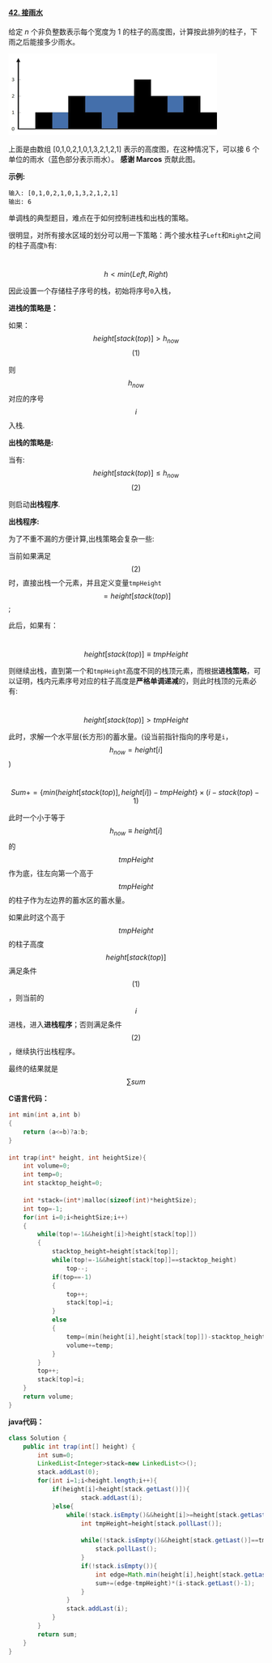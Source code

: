 #### [42. 接雨水](https://leetcode-cn.com/problems/trapping-rain-water/)

给定 *n* 个非负整数表示每个宽度为 1 的柱子的高度图，计算按此排列的柱子，下雨之后能接多少雨水。

![img](assets/rainwatertrap.png)

上面是由数组 [0,1,0,2,1,0,1,3,2,1,2,1] 表示的高度图，在这种情况下，可以接 6 个单位的雨水（蓝色部分表示雨水）。 **感谢 Marcos** 贡献此图。

**示例:**

```
输入: [0,1,0,2,1,0,1,3,2,1,2,1]
输出: 6
```

单调栈的典型题目，难点在于如何控制进栈和出栈的策略。

很明显，对所有接水区域的划分可以用一下策略：两个接水柱子`Left`和`Right`之间的柱子高度`h`有:				

​																	$$h< min(Left,Right)$$

因此设置一个存储柱子序号的栈，初始将序号`0`入栈，

**进栈的策略是：**

如果：													 $$height[stack(top)]>h_{now}$$                        	 $$(1)$$

则$$h_{now}$$对应的序号$$i$$入栈.

**出栈的策略是:**

当有:													   $$height[stack(top)]\leq h_{now}$$						      $$(2)$$

则启动**出栈程序**.

**出栈程序:**

为了不重不漏的方便计算,出栈策略会复杂一些:

当前如果满足$$(2)$$时，直接出栈一个元素，并且定义变量`tmpHeight` $$=height[stack(top)]$$;

此后，如果有：

​												      	$$height[stack(top)]\equiv tmpHeight$$

则继续出栈，直到第一个和`tmpHeight`高度不同的栈顶元素，而根据**进栈策略**，可以证明，栈内元素序号对应的柱子高度是**严格单调递减**的，则此时栈顶的元素必有:

​                                                     	$$height[stack(top)]>tmpHeight$$

此时，求解一个水平层(长方形)的蓄水量。(设当前指针指向的序号是`i`，$$h_{now}=height[i]$$)

​                	$$Sum+=\{min(height[stack(top)],height[i])-tmpHeight\}\times (i-stack(top)-1)$$

此时一个小于等于$$h_{now}\equiv height[i]$$的$$tmpHeight$$作为底，往左向第一个高于$$tmpHeight$$的柱子作为左边界的蓄水区的蓄水量。

如果此时这个高于$$tmpHeight$$的柱子高度$$height[stack(top)]$$满足条件$$(1)$$，则当前的$$i$$进栈，进入**进栈程序**；否则满足条件$$(2)$$，继续执行出栈程序。

最终的结果就是$$\sum sum$$

**C语言代码：**

```c
int min(int a,int b)
{
    return (a<=b)?a:b;
}

int trap(int* height, int heightSize){
    int volume=0;
    int temp=0;
    int stacktop_height=0;

    int *stack=(int*)malloc(sizeof(int)*heightSize);
    int top=-1;
    for(int i=0;i<heightSize;i++)
    {
        while(top!=-1&&height[i]>height[stack[top]])
        {
            stacktop_height=height[stack[top]];
            while(top!=-1&&height[stack[top]]==stacktop_height)
                top--;
            if(top==-1)
            {
                top++;
                stack[top]=i;
            }
            else
            {
                temp=(min(height[i],height[stack[top]])-stacktop_height) *(i-stack[top]-1);
                volume+=temp;
            }
        }
        top++;
        stack[top]=i;
    }
    return volume;
}
```

**java代码：**

```java
class Solution {
    public int trap(int[] height) {
        int sum=0;
        LinkedList<Integer>stack=new LinkedList<>();
        stack.addLast(0);
        for(int i=1;i<height.length;i++){
            if(height[i]<height[stack.getLast()]){
                    stack.addLast(i);
            }else{
                while(!stack.isEmpty()&&height[i]>=height[stack.getLast()]){
                    int tmpHeight=height[stack.pollLast()];
                
                    while(!stack.isEmpty()&&height[stack.getLast()]==tmpHeight){
                        stack.pollLast();
                    }
                    if(!stack.isEmpty()){
                        int edge=Math.min(height[i],height[stack.getLast()]);
                        sum+=(edge-tmpHeight)*(i-stack.getLast()-1);
                    }
                }
                stack.addLast(i);
            }
        }
        return sum;
    }
}
```


